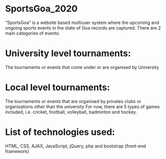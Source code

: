 # SportsGoa_2020
“SportsGoa” is a website based multiuser system where the upcoming and ongoing sports events in the state of Goa records are captured. There are 2 main categories of events:

# University level tournaments:
The tournaments or events that come under or are organised by University

# Local level tournaments:
The tournaments or events that are organised by privates clubs or organisations other than the university
For now, there are 5 types of games included, i.e. cricket, football, volleyball, badminton and hockey.


# List of technologies used:
HTML, CSS, AJAX, JavaScript, jQuery, php and bootstrap (front-end framework)
